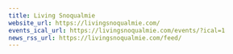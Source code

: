```yaml
---
title: Living Snoqualmie
website_url: https://livingsnoqualmie.com/
events_ical_url: https://livingsnoqualmie.com/events/?ical=1
news_rss_url: https://livingsnoqualmie.com/feed/
---
```

